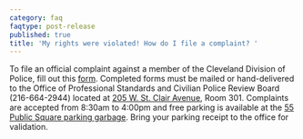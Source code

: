 ```yaml
---
category: faq
faqtype: post-release
published: true
title: 'My rights were violated! How do I file a complaint? '
---
```

To file an official complaint against a member of the Cleveland Division of Police, fill out this [form](http://www.city.cleveland.oh.us/sites/default/files/forms_publications/citizen_complaint_form.pdf). Completed forms must be mailed or hand-delivered to the Office of Professional Standards and Civilian Police Review Board (216-664-2944) located at [205 W. St. Clair Avenue](https://goo.gl/maps/wGwm6XBd17D2), Room 301. Complaints are accepted from 8:30am to 4:00pm and free parking is available at the [55 Public Square parking garbage](https://goo.gl/maps/v63VnVmruND2). Bring your parking receipt to the office for validation.